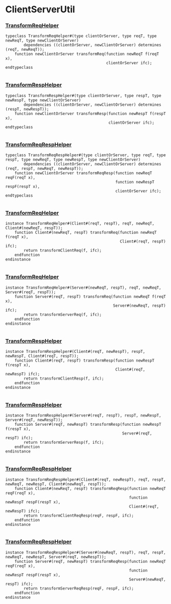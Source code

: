 # ClientServerUtil

### [TransformReqHelper](../../src/bsv/ClientServerUtil.bsv#L110)
```bluespec
typeclass TransformReqHelper#(type clientOrServer, type reqT, type newReqT, type newClientOrServer)
        dependencies ((clientOrServer, newClientOrServer) determines (reqT, newReqT));
    function newClientOrServer transformReq(function newReqT f(reqT x),
                                            clientOrServer ifc);
endtypeclass


```

### [TransformRespHelper](../../src/bsv/ClientServerUtil.bsv#L116)
```bluespec
typeclass TransformRespHelper#(type clientOrServer, type respT, type newRespT, type newClientOrServer)
        dependencies ((clientOrServer, newClientOrServer) determines (respT, newRespT));
    function newClientOrServer transformResp(function newRespT f(respT x),
                                             clientOrServer ifc);
endtypeclass


```

### [TransformReqRespHelper](../../src/bsv/ClientServerUtil.bsv#L122)
```bluespec
typeclass TransformReqRespHelper#(type clientOrServer, type reqT, type respT, type newReqT, type newRespT, type newClientOrServer)
        dependencies ((clientOrServer, newClientOrServer) determines (reqT, respT, newReqT, newRespT));
    function newClientOrServer transformReqResp(function newReqT reqF(reqT x),
                                                function newRespT respF(respT x),
                                                clientOrServer ifc);
endtypeclass


```

### [TransformReqHelper](../../src/bsv/ClientServerUtil.bsv#L131)
```bluespec
instance TransformReqHelper#(Client#(reqT, respT), reqT, newReqT, Client#(newReqT, respT));
    function Client#(newReqT, respT) transformReq(function newReqT f(reqT x),
                                                  Client#(reqT, respT) ifc);
        return transformClientReq(f, ifc);
    endfunction
endinstance


```

### [TransformReqHelper](../../src/bsv/ClientServerUtil.bsv#L138)
```bluespec
instance TransformReqHelper#(Server#(newReqT, respT), reqT, newReqT, Server#(reqT, respT));
    function Server#(reqT, respT) transformReq(function newReqT f(reqT x),
                                               Server#(newReqT, respT) ifc);
        return transformServerReq(f, ifc);
    endfunction
endinstance


```

### [TransformRespHelper](../../src/bsv/ClientServerUtil.bsv#L145)
```bluespec
instance TransformRespHelper#(Client#(reqT, newRespT), respT, newRespT, Client#(reqT, respT));
    function Client#(reqT, respT) transformResp(function newRespT f(respT x),
                                                Client#(reqT, newRespT) ifc);
        return transformClientResp(f, ifc);
    endfunction
endinstance


```

### [TransformRespHelper](../../src/bsv/ClientServerUtil.bsv#L152)
```bluespec
instance TransformRespHelper#(Server#(reqT, respT), respT, newRespT, Server#(reqT, newRespT));
    function Server#(reqT, newRespT) transformResp(function newRespT f(respT x),
                                                   Server#(reqT, respT) ifc);
        return transformServerResp(f, ifc);
    endfunction
endinstance


```

### [TransformReqRespHelper](../../src/bsv/ClientServerUtil.bsv#L159)
```bluespec
instance TransformReqRespHelper#(Client#(reqT, newRespT), reqT, respT, newReqT, newRespT, Client#(newReqT, respT));
    function Client#(newReqT, respT) transformReqResp(function newReqT reqF(reqT x),
                                                      function newRespT respF(respT x),
                                                      Client#(reqT, newRespT) ifc);
        return transformClientReqResp(reqF, respF, ifc);
    endfunction
endinstance


```

### [TransformReqRespHelper](../../src/bsv/ClientServerUtil.bsv#L167)
```bluespec
instance TransformReqRespHelper#(Server#(newReqT, respT), reqT, respT, newReqT, newRespT, Server#(reqT, newRespT));
    function Server#(reqT, newRespT) transformReqResp(function newReqT reqF(reqT x),
                                                      function newRespT respF(respT x),
                                                      Server#(newReqT, respT) ifc);
        return transformServerReqResp(reqF, respF, ifc);
    endfunction
endinstance


```

